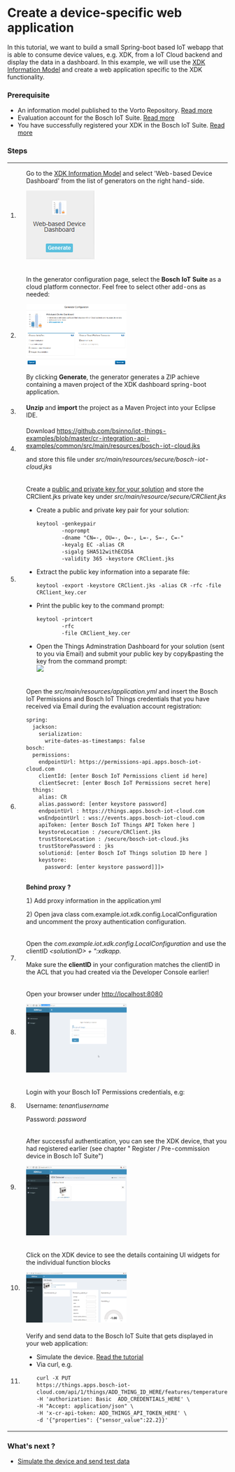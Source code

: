 # Create a device-specific web application 

In this tutorial, we want to build a small Spring-boot based IoT webapp that is able to consume device values, e.g. XDK, from a IoT Cloud backend and display the data in a dashboard. In this example, we will use the <a href="http://vorto.eclipse.org/#/details/com.bosch.devices/XDK/1.0.0"> XDK Information Model</a> and create a web application specific to the XDK functionality.

### Prerequisite

- An information model published to the Vorto Repository. [Read more](tutorial-create_and_publish_with_web_editor.md) 
- Evaluation account for the Bosch IoT Suite. [Read more](tutorial_register_device.md) 
- You have successfully registered your XDK in the Bosch IoT Suite. [Read more](tutorial_register_device.md) 

### Steps

<table>
  <tbody>
    <tr>
      <td>1.</td>
      <td>
        <p>Go to the <a href="http://vorto.eclipse.org/#/details/com.bosch.devices/XDK/1.0.0">XDK Information Model</a> and select 'Web-based Device Dashboard' from the list of generators on the right hand-side.</p>
        <p>
           <img src="./images/create_webapp_dashboard/step3_1.png"/>
        </p>
      </td>
    </tr>
    <tr>
      <td>2.</td>
      <td>
        <p>In the generator configuration page, select the <strong>Bosch IoT Suite</strong> as a cloud platform connector. Feel free to select other add-ons as needed:</p>
        <p>
          <img src="./images/create_webapp_dashboard/step3_2.png" width="50%"/>
        </p>
        <p>By clicking <strong>Generate</strong>, the generator generates a ZIP achieve containing a maven project of the XDK dashboard spring-boot application.</p>
      </td>
    </tr>
    <tr>
      <td>3.</td>
      <td>
        <strong>Unzip </strong>and <strong>import </strong>the project as a Maven Project into your Eclipse IDE.</td>
    </tr>
    <tr>
      <td>4.</td>
      <td>
        <p>Download <a href="https://github.com/bsinno/iot-things-examples/blob/master/cr-integration-api-examples/common/src/main/resources/bosch-iot-cloud.jks">https://github.com/bsinno/iot-things-examples/blob/master/cr-integration-api-examples/common/src/main/resources/bosch-iot-cloud.jks</a>
        </p>
        <p>and store this file under <em>src/main/resources/secure/bosch-iot-cloud.jks</em>
        </p>
      </td>
    </tr>
    <tr>
      <td>5.</td>
      <td>
        <p>Create a <a href="https://things.apps.bosch-iot-cloud.com/dokuwiki/doku.php?id=002_getting_started:booking:manage-solution-ui#private_and_public_key">public and private key for your solution</a> and store the CRClient.jks private key under <em>src/main/resource/secure/CRClient.jks</em></p>
		<ul>
		<li>
		Create a public and private key pair for your solution:
		<pre><code>keytool -genkeypair 
		-noprompt 
		-dname "CN=-, OU=-, O=-, L=-, S=-, C=-" 
		-keyalg EC -alias CR 
		-sigalg SHA512withECDSA 
		-validity 365 -keystore CRClient.jks</code></pre>
		</li>
		<li>
		Extract the public key information into a separate file:
		<pre><code>keytool -export -keystore CRClient.jks -alias CR -rfc -file CRClient_key.cer </code></pre>
		</li>
		<li>
		Print the public key to the command prompt: 
		<pre><code>keytool -printcert 
		-rfc 
		-file CRClient_key.cer</code></pre>
		</li>
		<li>
		Open the Things Adminstration Dashboard for your solution (sent to you via Email) and submit your public key by copy&pasting the key from the command prompt:<br/>
		<img src="./images/create_webapp_dashboard/step3_5_publickey.png" width="50%"/>
		</li>
		</ul>
      </td>
    </tr>
    <tr>
      <td colspan="1">6.</td>
      <td colspan="1">
        <p>Open the <em>src/main/resources/application.yml </em>and insert the Bosch IoT Permissions and Bosch IoT Things credentials that you have received via Email during the evaluation account registration:</p>
        <pre><code>spring:
  jackson:
    serialization:
      write-dates-as-timestamps: false
bosch:
  permissions:
    endpointUrl: https://permissions-api.apps.bosch-iot-cloud.com
    clientId: [enter Bosch IoT Permissions client id here]
    clientSecret: [enter Bosch IoT Permissions secret here]
  things:
    alias: CR
    alias.password: [enter keystore password]
    endpointUrl : https://things.apps.bosch-iot-cloud.com
    wsEndpointUrl : wss://events.apps.bosch-iot-cloud.com
    apiToken: [enter Bosch IoT Things API Token here ]
    keystoreLocation : /secure/CRClient.jks
    trustStoreLocation : /secure/bosch-iot-cloud.jks
    trustStorePassword : jks
    solutionid: [enter Bosch IoT Things solution ID here ]
    keystore:
      password: [enter keystore password]]]>
    </code></pre>
    <p><b>Behind proxy ?</b></p>
    <p>1) Add proxy information in the application.yml</p>
    <p>2) Open java class com.example.iot.xdk.config.LocalConfiguration and uncomment the proxy authentication configuration.</p>
      </td>
    </tr>
    <tr>
      <td colspan="1">7.</td>
      <td colspan="1">
        <p>Open the <em>com.example.iot.xdk.config.LocalConfiguration</em> and use the clientID <em>&lt;solutionID&gt; + ":xdkapp. </em>
        </p>
            <p>Make sure the <strong>clientID</strong> in your configuration matches the clientID in the ACL that you had created via the Developer Console earlier!</p>
      </td>
    </tr>
    <tr>
      <td colspan="1">8.</td>
      <td colspan="1">
        <p>Open your browser under <a href="http://localhost:8080">http://localhost:8080</a>
        </p>
        <p>
          <img src="./images/connect_xdk_kura/step3_8.png" width=50%"/>
        </p>
      </td>
    </tr>
    <tr>
      <td colspan="1">8.</td>
      <td colspan="1">
        <p>Login with your Bosch IoT Permissions credentials, e.g:</p>
        <p>Username: <em>tenant\username</em>
        </p>
        <p>Password: <em>password</em>
        </p>
      </td>
    </tr>
    <tr>
      <td colspan="1">9.</td>
      <td colspan="1">
        <p>After successful authentication, you can see the XDK device, that you had registered earlier (see chapter " Register / Pre-commission device in Bosch IoT Suite")</p>
        <p>
           <img src="./images/connect_xdk_kura/step3_9.png" width=50%"/>
        </p>
      </td>
    </tr>
    <tr>
      <td>10.</td>
      <td>
        <p>Click on the XDK device to see the details containing UI widgets for the individual function blocks</p>
        <p>
           <img src="./images/create_webapp_dashboard/step3_10.png" width=50%"/>
        </p>
        <p> </p>
      </td>
    </tr>
    <tr>
      <td>11.</td>
      <td>
		Verify and send data to the Bosch IoT Suite that gets displayed in your web application:
		<ul>
			<li>Simulate the device. <a href="tutorial_simulate_device.md">Read the tutorial</a></li>
			<li>Via curl, e.g.
			<pre><code>curl -X PUT 
https://things.apps.bosch-iot-cloud.com/api/1/things/ADD_THING_ID_HERE/features/temperature
-H 'authorization: Basic  ADD_CREDENTIALS_HERE' \
-H "Accept: application/json" \
-H 'x-cr-api-token: ADD_THINGS_API_TOKEN_HERE' \
-d '{"properties": {"sensor_value":22.2}}'</code></pre>
			</li>
		</ul>
      </td>
    </tr>
  </tbody>
</table>

### What's next ?

- [Simulate the device and send test data](tutorial_simulate_device.md)